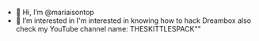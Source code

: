 - 👋 Hi, I’m @mariaisontop
- 👀 I’m interested in
I'm interested in knowing how to hack Dreambox also check my YouTube channel name: THESKITTLESPACK""
